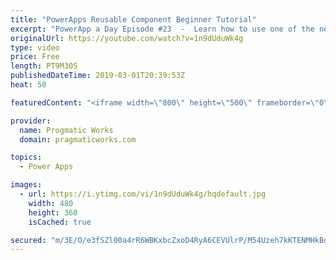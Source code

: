 ```yaml
---
title: "PowerApps Reusable Component Beginner Tutorial"
excerpt: "PowerApp a Day Episode #23  -  Learn how to use one of the newest features in PowerApps: components. In this video you'll see how to create a basic one and re-use it across multiple screens. With these components you can build logic into a component and one change pushes to all screens that use it."
originalUrl: https://youtube.com/watch?v=1n9dUduWk4g
type: video
price: Free
length: PT9M30S
publishedDateTime: 2019-03-01T20:39:53Z
heat: 50

featuredContent: "<iframe width=\"800\" height=\"500\" frameborder=\"0\" src=\"https://www.youtube.com/embed/1n9dUduWk4g\" allow=\"accelerometer; autoplay; encrypted-media; gyroscope; picture-in-picture\" allowfullscreen></iframe>"

provider:
  name: Progmatic Works
  domain: pragmaticworks.com

topics:
  - Power Apps

images:
  - url: https://i.ytimg.com/vi/1n9dUduWk4g/hqdefault.jpg
    width: 480
    height: 360
    isCached: true

secured: "m/3E/O/e3fSZl00a4rR6WBKxbcZxoD4RyA6CEVUlrP/M54Uzeh7kKTENMHkBqoEgBQ4Ggxw4D/S5QZmmM/rBEUlJdJS4BHrt/aZXiIt+RWFo9CZb0uqTUWXzApDS/WOQ23qdIb6s3E9GWd30rAQwntCflUo8fhaszXjnR2TiJ/+g+WYsStMPAsisdcsenQedsTDtEHUXgkZopa+Cj1ewm7U3awqzv1mn7f4QVSSH3v/Uotz67Z3zVtVhwSGAFwTmycvknj7q5o7kfImir6eQUYn2JGq3GrKWWiXbQwaSE4FT/OANlyH1vfwMSwxsmLhwIVBBdMOd/iL2jNDZR3X3ndDRlmSYQQ50AuxKGlGuLvv0de2B0YJIcAoJeuBfNiawLWkkoR8ylWgXbV6eq6Cvd1un0suglzvcv563ZAxPJ+4=;nLI3WMxNJfkN8SoG3Hulgw=="
---
```


